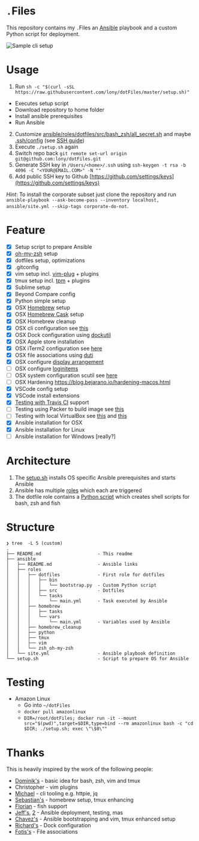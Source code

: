 # `.`Files

This repository contains my `.`Files an [Ansible](https://en.wikipedia.org/w/index.php?oldid=803771758) playbook and a custom Python script for deployment.

![Sample cli setup](image.png)

# Usage

1. Run `sh -c "$(curl -sSL https://raw.githubusercontent.com/lony/dotFiles/master/setup.sh)"`

- Executes setup script
- Download repository to home folder
- Install ansible prerequisites
- Run Ansible

2. Customize [ansible/roles/dotfiles/src/bash_zsh/all_secret.sh](ansible/roles/dotfiles/src/bash_zsh/all_secret-example.sh) and maybe [.ssh/config](ansible/roles/dotfiles/src/.ssh/config) (see [SSH guide](https://lony.github.io/post/2017/cli-commands/#secure-shell-command-ssh))
3. Execute `./setup.sh` again
4. Switch repo back `git remote set-url origin git@github.com:lony/dotFiles.git`
5. Generate SSH key in `/Users/<home>/.ssh` using `ssh-keygen -t rsa -b 4096 -C "<YOUR@EMAIL.COM>" -N ""`
6. Add public SSH key to Github [https://github.com/settings/keys](https://github.com/settings/keys)

_Hint_: To install the corporate subset just clone the repository and run `ansible-playbook --ask-become-pass --inventory localhost, ansible/site.yml --skip-tags corporate-do-not`.

# Feature

- [x] Setup script to prepare Ansible
- [x] [oh-my-zsh](https://github.com/robbyrussell/oh-my-zsh) setup
- [x] dotfiles setup, optimizations
- [x] .gitconfig
- [x] vim setup incl. [vim-plug](https://github.com/junegunn/vim-plug) + plugins
- [x] tmux setup incl. [tpm](https://github.com/tmux-plugins/tpm) + plugins
- [x] Sublime setup
- [x] Beyond Compare config
- [x] Python simple setup
- [x] OSX [Homebrew](https://brew.sh/) setup
- [x] OSX [Homebrew Cask](https://caskroom.github.io/) setup
- [x] OSX Homebrew cleanup
- [x] OSX cli configuration see [this](https://lony.github.io/post/2016/mac-osx-setup/#user-interface)
- [x] OSX Dock configuration using [dockutil](https://github.com/kcrawford/dockutil)
- [x] OSX Apple store installation
- [x] OSX iTerm2 configuration see [here](http://stratus3d.com/blog/2015/02/28/sync-iterm2-profile-with-dotfiles-repository/)
- [x] OSX file associations using [duti](https://github.com/moretension/duti)
- [x] OSX configure [display arrangement](https://github.com/jakehilborn/displayplacer)
- [ ] OSX configure [loginitems](https://github.com/OJFord/loginitems)
- [ ] OSX system configuration scutil see [here](http://osxdaily.com/2012/10/24/set-the-hostname-computer-name-and-bonjour-name-separately-in-os-x/)
- [ ] OSX Hardening https://blog.bejarano.io/hardening-macos.html
- [x] VSCode config setup
- [x] VSCode install extensions
- [x] [Testing with Travis CI](https://github.com/geerlingguy/mac-dev-playbook/blob/master/.travis.yml) support
- [ ] Testing using Packer to build image see [this](https://nickcharlton.net/posts/automating-macos-using-ansible.html)
- [ ] Testing with local VirtualBox see [this](https://github.com/geerlingguy/macos-virtualbox-vm) and [this](http://tobiwashere.de/2017/10/virtualbox-how-to-create-a-macos-high-sierra-vm-to-run-on-a-mac-host-system/)
- [x] Ansible installation for OSX
- [x] Ansible installation for Linux
- [ ] Ansible installation for Windows [really?]

# Architecture

1. The [setup.sh](setup.sh) installs OS specific Ansible prerequisites and starts Ansible
2. Ansible has multiple [roles](ansible/site.yml) which each are triggered
3. The dotfile role contains a [Python script](ansible/roles/dotfiles/bin/bootstrap.py) which creates shell scripts for bash, zsh and fish

# Structure

```
❯ tree  -L 5 (custom)
.
├── README.md                     - This readme
├── ansible
│   ├── README.md                 - Ansible links
│   ├── roles
│   │   ├── dotfiles              - First role for dotfiles
│   │   │   ├── bin
│   │   │   │   └── bootstrap.py  - Custom Python script
│   │   │   ├── src               - Dotfiles
│   │   │   └── tasks
│   │   │       └── main.yml      - Task executed by Ansible
│   │   ├── homebrew
│   │   │   ├── tasks
│   │   │   └── vars
│   │   │       └── main.yml      - Variables used by Ansible
│   │   ├── homebrew_cleanup
│   │   ├── python
│   │   ├── tmux
│   │   ├── vim
│   │   └── zsh_oh-my-zsh
│   └── site.yml                  - Ansible playbook definition
└── setup.sh                      - Script to prepare OS for Ansible
```

# Testing

- Amazon Linux
  - Go into `~/dotFiles`
  - `docker pull amazonlinux`
  - `DIR=/root/dotFiles; docker run -it --mount src="$(pwd)",target=$DIR,type=bind --rm amazonlinux bash -c "cd $DIR; ./setup.sh; exec \"\$0\""`

# Thanks

This is heavily inspired by the work of the following people:

- [Dominik's](https://github.com/dhabersack/dotfiles) - basic idea for bash, zsh, vim and tmux
- Christopher - vim plugins
- [Michael](https://github.com/ludwigm) - cli tooling e.g. httpie, jq
- [Sebastian's](https://github.com/hypebeast/dotfiles) - homebrew setup, tmux enhancing
- [Florian](https://github.com/floschnell) - fish support
- [Jeff's](https://github.com/geerlingguy/mac-dev-playbook), [2](https://github.com/geerlingguy/ansible-collection-mac) - Ansible deployment, testing, mas
- [Chavez's](https://github.com/mtchavez/mac-ansible) - Ansible bootstrapping and vim, tmux enhanced setup
- [Richard's](https://github.com/ricbra/mac-dev-playbook) - Dock configuration
- [Fotis's](https://github.com/fgimian/macbuild) - File associations
